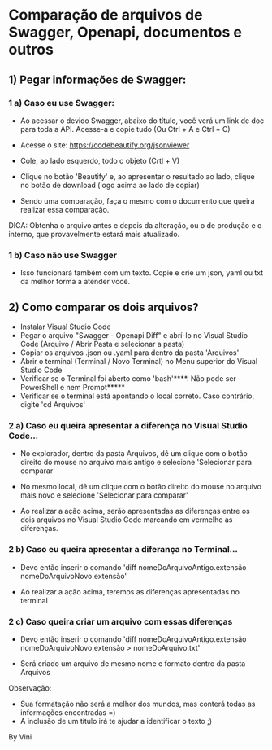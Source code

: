 # Comparação de arquivos de Swagger, Openapi, documentos e outros

## 1) Pegar informações de Swagger:

### 1 a) Caso eu use Swagger:
- Ao acessar o devido Swagger, abaixo do título, você verá um link de doc para toda a API. Acesse-a e copie tudo (Ou Ctrl + A e Ctrl + C)
- Acesse o site: https://codebeautify.org/jsonviewer
- Cole, ao lado esquerdo, todo o objeto (Crtl + V)
- Clique no botão 'Beautify' e, ao apresentar o resultado ao lado, clique no botão de download (logo acima ao lado de copiar)

- Sendo uma comparação, faça o mesmo com o documento que queira realizar essa comparação.

DICA:
Obtenha o arquivo antes e depois da alteração, ou o de produção e o interno, que provavelmente estará mais atualizado.


### 1 b) Caso não use Swagger
- Isso funcionará também com um texto. Copie e crie um json, yaml ou txt da melhor forma a atender você.



## 2) Como comparar os dois arquivos?
- Instalar Visual Studio Code
- Pegar o arquivo "Swagger - Openapi Diff" e abrí-lo no Visual Studio Code (Arquivo / Abrir Pasta e selecionar a pasta)
- Copiar os arquivos .json ou .yaml para dentro da pasta 'Arquivos'
- Abrir o terminal (Terminal / Novo Terminal) no Menu superior do Visual Studio Code
- Verificar se o Terminal foi aberto como 'bash'****. Não pode ser PowerShell e nem Prompt*****
- Verificar se o terminal está apontando o local correto. Caso contrário, digite 'cd Arquivos'



### 2 a) Caso eu queira apresentar a diferença no Visual Studio Code...
- No explorador, dentro da pasta Arquivos, dê um clique com o botão direito do mouse no arquivo mais antigo e selecione 'Selecionar para comparar'
- No mesmo local, dê um clique com o botão direito do mouse no arquivo mais novo e selecione 'Selecionar para comparar'

- Ao realizar a ação acima, serão apresentadas as diferenças entre os dois arquivos no Visual Studio Code marcando em vermelho as diferenças.


### 2 b) Caso eu queira apresentar a diferança no Terminal...
- Devo então inserir o comando 'diff nomeDoArquivoAntigo.extensão nomeDoArquivoNovo.extensão'

- Ao realizar a ação acima, teremos as diferenças apresentadas no terminal


### 2 c) Caso queira criar um arquivo com essas diferenças
- Devo então inserir o comando 'diff nomeDoArquivoAntigo.extensão nomeDoArquivoNovo.extensão > nomeDoArquivo.txt'

- Será criado um arquivo de mesmo nome e formato dentro da pasta Arquivos

Observação: 
- Sua formatação não será a melhor dos mundos, mas conterá todas as informações encontradas =)
- A inclusão de um título irá te ajudar a identificar o texto ;)




By Vini

